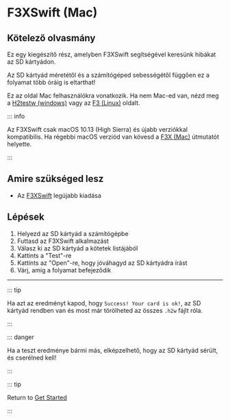 # F3XSwift (Mac)

## Kötelező olvasmány

Ez egy kiegészítő rész, amelyben F3XSwift segítségével keresünk hibákat az SD kártyádon.

Az SD kártyád méretétől és a számítógéped sebességétől függően ez a folyamat több óráig is eltarthat!

Ez az oldal Mac felhasználókra vonatkozik. Ha nem Mac-ed van, nézd meg a [H2testw (windows)](h2testw-\(windows\)) vagy az [F3 (Linux)](f3-\(linux\)) oldalt.

::: info

Az F3XSwift csak macOS 10.13 (High Sierra) és újabb verziókkal kompatibilis. Ha régebbi macOS verziód van kövesd a [F3X (Mac)](f3x-\(mac\)) útmutatót helyette.

:::

## Amire szükséged lesz

- Az [F3XSwift](https://github.com/vrunkel/F3XSwift/releases/latest) legújabb kiadása

## Lépések

1. Helyezd az SD kártyád a számítógépbe
2. Futtasd az F3XSwift alkalmazást
3. Válasz ki az SD kártyád a kötetek listájából
4. Kattints a "Test"-re
5. Kattints az "Open"-re, hogy jóváhagyd az SD kártyádra írást
6. Várj, amíg a folyamat befejeződik

___

::: tip

Ha azt az eredményt kapod, hogy `Success! Your card is ok!`, az SD kártyád rendben van és most már törölheted az összes `.h2w` fájlt róla.

:::

::: danger

Ha a teszt eredménye bármi más, elképzelhető, hogy az SD kártyád sérült, és cserélned kell!

:::

::: tip

Return to [Get Started](get-started)

:::
